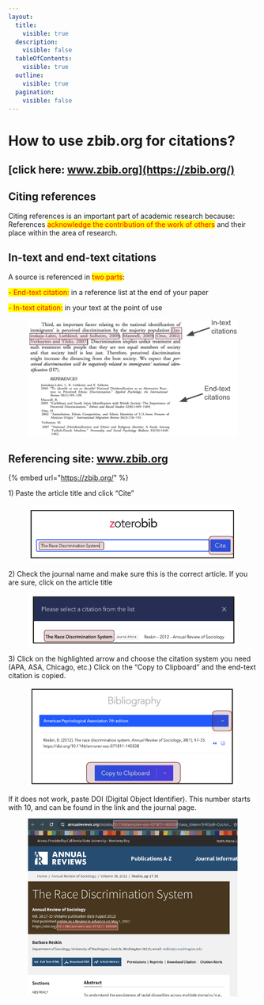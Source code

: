 ```yaml
---
layout:
  title:
    visible: true
  description:
    visible: false
  tableOfContents:
    visible: true
  outline:
    visible: true
  pagination:
    visible: false
---
```


# How to use zbib.org for citations?

## [click here: www.zbib.org](https://zbib.org/)

## Citing references

Citing references is an important part of academic research because: References <mark style="color:red;">acknowledge the contribution of the work of others</mark> and their place within the area of research.

## In-text and end-text citations

A source is referenced in <mark style="color:red;">two parts</mark>:

&#x20;  <mark style="color:red;">- End-text citation:</mark> in a reference list at the end of your paper

&#x20;<mark style="color:red;">- In-text citation:</mark> in your text at the point of use

<figure><img src="../../.gitbook/assets/image (94).png" alt=""><figcaption></figcaption></figure>

## Referencing site: www.zbib.org

{% embed url="https://zbib.org/" %}

1\) Paste the article title and click “Cite”

<figure><img src="../../.gitbook/assets/image (49).png" alt=""><figcaption></figcaption></figure>

2\) Check the journal name and make sure this is the correct article. If you are sure, click on the article title

<figure><img src="../../.gitbook/assets/image (50).png" alt=""><figcaption></figcaption></figure>

3\) Click on the highlighted arrow and choose the citation system you need (APA, ASA, Chicago, etc.) Click on the “Copy to Clipboard” and the end-text citation is copied.

<figure><img src="../../.gitbook/assets/image (52).png" alt=""><figcaption></figcaption></figure>

If it does not work, paste DOI (Digital Object Identifier). This number starts with 10, and can be found in the link and the journal page.

<figure><img src="../../.gitbook/assets/Screenshot_2024-02-20 09.12.27.png" alt=""><figcaption></figcaption></figure>
